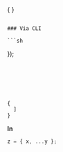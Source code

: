 



```js
```


```js
```


```sh
```




{
}
```

### Via CLI

```sh
```


});
```






{
  ]
}
```

**In**

```js
z = { x, ...y };
```


```js
```


